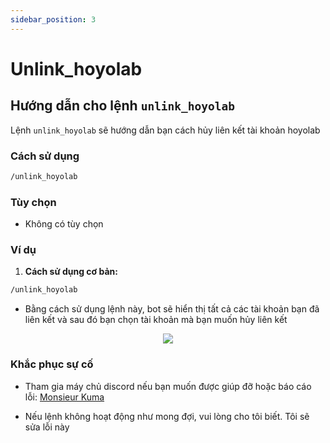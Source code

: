 ```yaml
---
sidebar_position: 3
---
```


# Unlink_hoyolab

## Hướng dẫn cho lệnh `unlink_hoyolab`

Lệnh `unlink_hoyolab` sẽ hướng dẫn bạn cách hủy liên kết tài khoản hoyolab

### Cách sử dụng

```bash
/unlink_hoyolab
```

### Tùy chọn

- Không có tùy chọn

### Ví dụ

1. **Cách sử dụng cơ bản:**

  ```bash
  /unlink_hoyolab
  ```
  - Bằng cách sử dụng lệnh này, bot sẽ hiển thị tất cả các tài khoản bạn đã liên kết và sau đó bạn chọn tài khoản mà bạn muốn hủy liên kết

<p align="center">
  <img  src="/kuma-bot/img/bot/unlink_hoyolab.png" />
</p>

### Khắc phục sự cố
- Tham gia máy chủ discord nếu bạn muốn được giúp đỡ hoặc báo cáo lỗi: [Monsieur Kuma](https://discord.gg/Ykq6qgsHSh)

- Nếu lệnh không hoạt động như mong đợi, vui lòng cho tôi biết. Tôi sẽ sửa lỗi này

